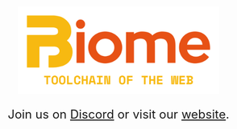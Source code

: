 <p align="center">
    <img alt="Biome - Toolchain of the web"
         src="https://raw.githubusercontent.com/biomejs/resources/main/biome-logo-slogan.svg"
         width="400">
</p>

<div align="center">
    <p style="font-size: 24px">
        Join us on <a href="https://discord.gg/BypW39g6Yc">Discord</a> or visit our <a href="https://biomejs.dev">website</a>.
    </p>
</div>
